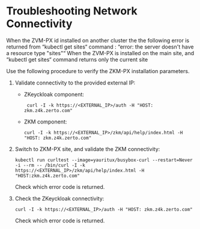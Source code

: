 # Troubleshooting Network Connectivity

When the ZVM-PX id installed on another cluster the the following error is returned from “kubectl get sites“ command :
“error: the server doesn't have a resource type "sites"“ 
When the ZVM-PX is installed on the main site, and “kubectl get sites“ command returns only the current site

Use the following procedure to verify the ZKM-PX installation parameters.

1.  Validate connectivity to the provided external IP:

    -  ZKeyckloak component:

       ```
        curl -I -k https://<EXTERNAL_IP>/auth -H "HOST: zkm.z4k.zerto.com"    
        ```

    -  ZKM component:

        ```
        curl -I -k https://<EXTERNAL_IP>/zkm/api/help/index.html -H "HOST: zkm.z4k.zerto.com"
        ```

2.  Switch to ZKM-PX site, and validate the ZKM connectivity:

    ```
    kubectl run curltest --image=yauritux/busybox-curl --restart=Never -i --rm -- /bin/curl -I -k https://<EXTERNAL_IP>/zkm/api/help/index.html -H "HOST:zkm.z4k.zerto.com" 
    ```

    Check which error code is returned.

3. Check the ZKeyckloak connectivity:

   ```
   curl -I -k https://<EXTERNAL_IP>/auth -H "HOST: zkm.z4k.zerto.com"
   ```

    Check which error code is returned.


 

